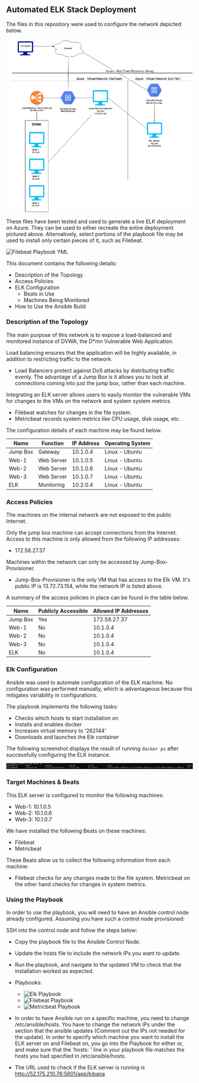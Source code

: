 ## Automated ELK Stack Deployment

The files in this repository were used to configure the network depicted below.

![Diagram](diagram_project.png)

These files have been tested and used to generate a live ELK deployment on Azure. They can be used to either recreate the entire deployment pictured above. Alternatively, select portions of the playbook file may be used to install only certain pieces of it, such as Filebeat.

![Filebeat Playbook YML](yml/filebeat-playbook.yml)

This document contains the following details:
- Description of the Topology
- Access Policies
- ELK Configuration
  - Beats in Use
  - Machines Being Monitored
- How to Use the Ansible Build


### Description of the Topology

The main purpose of this network is to expose a load-balanced and monitored instance of DVWA, the D*mn Vulnerable Web Application.

Load balancing ensures that the application will be highly available, in addition to restricting traffic to the network.
- Load Balancers protect against DoS attacks by distributing traffic evenly. The advantage of a Jump Box is it allows you to look at connections coming into just the jump box, rather than each machine.

Integrating an ELK server allows users to easily monitor the vulnerable VMs for changes to the VMs on the network and system system metrics.
- Filebeat watches for changes in the file system.
- Metricbeat records system metrics like CPU usage, disk usage, etc.

The configuration details of each machine may be found below.

| Name     | Function   | IP Address | Operating System |
|----------|------------|------------|------------------|
| Jump Box | Gateway    | 10.1.0.4   | Linux - Ubuntu   |
| Web-1    | Web Server | 10.1.0.5   | Linux - Ubuntu   |
| Web-2    | Web Server | 10.1.0.6   | Linux - Ubuntu   |
| Web-3    | Web Server | 10.1.0.7   | Linux - Ubuntu   |
| ELK      | Monitoring | 10.2.0.4   | Linux - Ubuntu   |

### Access Policies

The machines on the internal network are not exposed to the public Internet. 

Only the jump box machine can accept connections from the Internet. Access to this machine is only allowed from the following IP addresses:
- 172.58.27.37

Machines within the network can only be accessed by Jump-Box-Provisioner.
- Jump-Box-Provisioner is the only VM that has access to the Elk VM. It's public IP is 13.72.73.154, while the network IP is listed above.

A summary of the access policies in place can be found in the table below.

| Name     | Publicly Accessible | Allowed IP Addresses |
|----------|---------------------|----------------------|
| Jump Box | Yes                 | 172.58.27.37         |
| Web-1    | No                  | 10.1.0.4             |
| Web-2    | No                  | 10.1.0.4             |
| Web-3    | No                  | 10.1.0.4             |
| ELK      | No                  | 10.1.0.4             |

### Elk Configuration

Ansible was used to automate configuration of the ELK machine. No configuration was performed manually, which is advantageous because this mitigates variability in configurations.

The playbook implements the following tasks:
- Checks which hosts to start installation on
- Installs and enables docker
- Increases virtual memory to '262144'
- Downloads and launches the Elk container

The following screenshot displays the result of running `docker ps` after successfully configuring the ELK instance.

![Output of command: "docker ps"](screenshots/elk_docker_ps.png)

### Target Machines & Beats
This ELK server is configured to monitor the following machines:
- Web-1: 10.1.0.5
- Web-2: 10.1.0.6
- Web-3: 10.1.0.7

We have installed the following Beats on these machines:
- Filebeat
- Metricbeat

These Beats allow us to collect the following information from each machine:
- Filebeat checks for any changes made to the file system. Metricbeat on the other hand checks for changes in system metrics.

### Using the Playbook
In order to use the playbook, you will need to have an Ansible control node already configured. Assuming you have such a control node provisioned: 

SSH into the control node and follow the steps below:
- Copy the playbook file to the Ansible Control Node.
- Update the hosts file to include the network IPs you want to update.
- Run the playbook, and navigate to the updated VM to check that the installation worked as expected.

- Playbooks:
   - ![Elk Playbook](yml/install_elk.yml)
   - ![Filebeat Playbook](yml/filebeat-playbook.yml)
   - ![Metricbeat Playbook](yml/metricbeat-playbook.yml)
- In order to have Ansible run on a specific machine, you need to change /etc/ansible/hosts. You have to change the network IPs under the section that the ansible updates (Comment out the IPs not needed for the update). In order to specify which machine you want to install the ELK server on and Filebeat on, you go into the Playbook for either or, and make sure that the 'hosts: ' line in your playbook file matches the hosts you had specified in /etc/ansible/hosts.
- The URL used to check if the ELK server is running is http://52.175.210.76:5601/app/kibana
